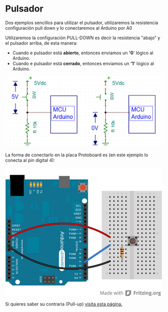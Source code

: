 
# Pulsador

Dos ejemplos sencillos para utilizar el pulsador, utilizaremos la resistencia configuración pull down y lo conectaremos al Arduino por A0

Utilizaremos la configuración PULL-DOWN es decir la resistencia "abajo" y el pulsador arriba, de esta manera:

* Cuando e pulsador está **abierto**, entonces enviamos un **'0**' lógico al Arduino.
* Cuando e pulsador está **cerrado**, entonces enviamos un **'1'** lógico al Arduino.

![](/assets/PULLDOWN.png)

La forma de conectarlo en la placa Protoboard es (en este ejemplo lo conecta al pin digital 4):

![](/assets/KeyboardMessage_2_bb.png)

Si quieres saber su contraria (Pull-up) [visita esta página.](https://catedu.gitbooks.io/programa-arduino-mediante-codigo/content/resistencias_pullup_y_pulldown.html)
